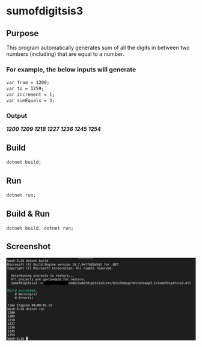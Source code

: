 # sumofdigitsis3

## Purpose
This program automatically generates sum of all the digits in between two numbers (including) that are equal to a number.

### For example, the below inputs will generate
```
var from = 1200;
var to = 1259;
var increment = 1;
var sumEquals = 3;
```

### Output
***1200***
***1209***
***1218***
***1227***
***1236***
***1245***
***1254***

## Build
```
dotnet build;
```
## Run
```
dotnet run;
```

## Build & Run
```
dotnet build; dotnet run;
```

## Screenshot
![Build & Run](/images/screenshot.jpg)
